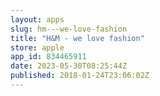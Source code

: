 ```yaml
---
layout: apps
slug: hm---we-love-fashion
title: "H&M - we love fashion"
store: apple
app_id: 834465911
date: 2023-05-30T08:25:44Z
published: 2018-01-24T23:06:02Z
---
```

